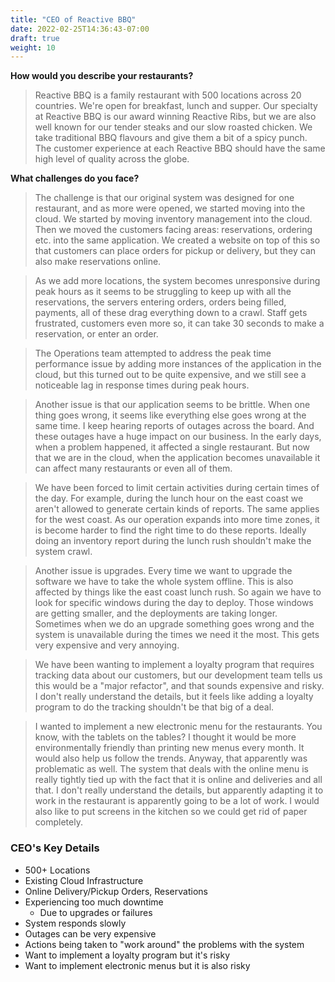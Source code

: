 ```yaml
---
title: "CEO of Reactive BBQ"
date: 2022-02-25T14:36:43-07:00
draft: true
weight: 10
---
```


**How would you describe your restaurants?**

> Reactive BBQ is a family restaurant with 500 locations across 20 countries.  We're open for breakfast, lunch and supper. Our specialty at Reactive BBQ is our award winning Reactive Ribs, but we are also well known for our tender  steaks and our slow roasted chicken. We take traditional BBQ flavours and give them a bit of a spicy punch. The customer experience at each Reactive BBQ should have the same high level of quality across the globe.

**What challenges do you face?**

> The challenge is that our original system was designed for one restaurant, and as more were opened, we started moving into the cloud. We started by moving inventory management into the cloud. Then we moved the  customers facing areas: reservations, ordering etc. into the same application. We created a website on top of this so that customers can place orders for pickup or delivery, but they can also make reservations online.

> As we add more locations, the system becomes unresponsive during peak hours as it seems to be struggling to keep up  with all the reservations, the servers entering orders, orders being filled, payments, all of these drag everything down to a crawl. Staff gets frustrated, customers even more so, it can take 30 seconds to make a reservation, or  enter an order.

> The Operations team attempted to address the peak time performance issue by adding more instances of the application in the cloud, but this turned out to be quite expensive, and we still see a noticeable lag in response times during peak hours. 

> Another issue is that our application seems to be brittle. When one thing goes wrong, it seems like everything else goes wrong at the same time. I keep hearing reports of outages across the board. And these outages have a huge impact on our business. In the early days, when a problem happened, it affected a single restaurant. But now that we are in the cloud, when the application becomes unavailable it can affect many restaurants or even all of them.

> We have been forced to limit certain activities during certain times of the day. For example, during the lunch hour on the east coast we aren't allowed to generate certain kinds of reports. The same applies for the west coast. As our operation expands into more time zones, it is become harder to find the right time to do these reports. Ideally doing an inventory report during the lunch rush shouldn't make the system crawl.

> Another issue is upgrades. Every time we want to upgrade the software we have to take the whole system offline. This is also affected by things like the east coast lunch rush. So again we have to look for specific windows during the day to deploy. Those windows are getting smaller, and the deployments are taking longer. Sometimes when we do an upgrade something goes wrong and the system is unavailable during the times we need it the most. This gets very expensive and very annoying.

> We have been wanting to implement a loyalty program that requires tracking data about our customers, but our development team tells us this would be a "major refactor", and that sounds expensive and risky. I don't really understand the details, but it feels like adding a loyalty program to do the tracking shouldn't be that big of a deal.

> I wanted to implement a new electronic menu for the restaurants. You know, with the tablets on the tables? I thought it would be more environmentally friendly than printing new menus every month. It would also help us follow the trends. Anyway, that apparently was problematic as well. The system that deals with the online menu is really tightly tied up with the fact that it is online and deliveries and all that. I don't really understand the details, but apparently adapting it to work in the restaurant is apparently going to be a lot of work. I would also like to put screens in the kitchen so we could get rid of paper completely.

### CEO's Key Details

- 500+ Locations
- Existing Cloud Infrastructure
- Online Delivery/Pickup Orders, Reservations
- Experiencing too much downtime
  - Due to upgrades or failures
- System responds slowly
- Outages can be very expensive
- Actions being taken to "work around" the problems with the system
- Want to implement a loyalty program but it's risky
- Want to implement electronic menus but it is also risky